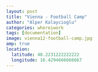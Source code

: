 ```yaml
---
layout: post
title: "Vienna - Football Camp"
author: "Alper Kalaycioglu"
categories: whereiwork
tags: [documentation]
image: vienna12-football-camp.jpg
amp: true
location:
  latitude: 48.2231222222222
  longitude: 16.4294666666667
---
```

